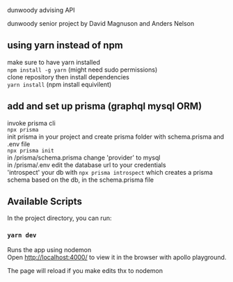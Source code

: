 dunwoody advising API

dunwoody senior project by David Magnuson and Anders Nelson

## using yarn instead of npm
make sure to have yarn installed <br/>
    `npm install -g yarn` (might need sudo permissions)<br/>
clone repository then install dependencies<br/>
    `yarn install` (npm install equivilent)

## add and set up prisma (graphql mysql ORM)
invoke prisma cli<br/>
    `npx prisma` <br/>
init prisma in your project and create prisma folder with schema.prisma and .env file<br/>
    `npx prisma init` <br/>
in /prisma/schema.prisma change 'provider' to mysql<br/>
in /prisma/.env edit the database url to your credentials <br/>
'introspect' your db with `npx prisma introspect` which creates a prisma schema based on the db, in the schema.prisma file

## Available Scripts

In the project directory, you can run:

### `yarn dev`

Runs the app using nodemon<br />
Open [http://localhost:4000/](http://localhost:4000/) to view it in the browser with apollo playground.

The page will reload if you make edits thx to nodemon<br />
